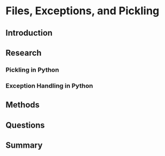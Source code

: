 
# Files, Exceptions, and Pickling

## Introduction

## Research
### Pickling in Python

### Exception Handling in Python

## Methods

## Questions

## Summary
